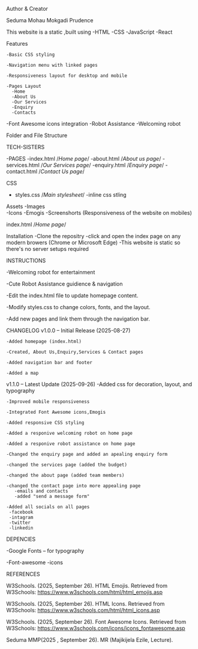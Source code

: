 Author & Creator

Seduma Mohau Mokgadi Prudence

This website is a static ,built using
-HTML
-CSS
-JavaScript
-React


Features

    -Basic CSS styling

    -Navigation menu with linked pages

    -Responsiveness layout for desktop and mobile

    -Pages Layout
      -Home
      -About Us
      -Our Services
      -Enquiry
      -Contacts

    

-Font Awesome icons integration
-Robot Assistance
-Welcoming robot


Folder and File Structure

TECH-SISTERS

-PAGES
     -index.html   /*Home page*/
     -about.html    /*About us page*/
     -services.html  /*Our Services page*/
     -enquiry.html   /*Enquiry page*/
     -contact.html  /*Contact Us page*/

 CSS
 - styles.css           /*Main stylesheet*/
 -inline css stling


 Assets
   -Images  
   -Icons
   -Emogis
   -Screenshorts (Responsiveness of the website on mobiles)

 index.html  /*Home page*/

Installation
   -Clone the repositry
   -click and open the index page on any modern browers (Chrome or Microsoft Edge)
   -This website is static so there's no server setups required



INSTRUCTIONS

   -Welcoming robot for entertainment

   -Cute Robot Assistance guidience & navigation

   -Edit the index.html file to update homepage content.

   -Modify styles.css to change colors, fonts, and the  layout.

   -Add new pages and link them through the navigation bar. 

     
CHANGELOG
   v1.0.0 – Initial Release (2025-08-27)

    -Added homepage (index.html)

    -Created, About Us,Enquiry,Services & Contact pages

    -Added navigation bar and footer

    -Added a map

    

v1.1.0 – Latest Update (2025-09-26)
    -Added css for decoration, layout, and typography

    -Improved mobile responsiveness

    -Integrated Font Awesome icons,Emogis 

    -Added responsive CSS styling

    -Added a responive welcoming robot on home page

    -Added a responive robot assistance on home page

    -Changed the enquiry page and added an apealing enquiry form

    -changed the services page (added the budget)

    -changed the about page (added team members)

    -changed the contact page into more appealing page
       -emails and contacts
       -added "send a message form"

    -Added all socials on all pages
     -facebook
     -intagram
     -twitter
     -linkedin

DEPENCIES

  -Google Fonts
     – for typography

  -Font-awesome
   -icons

REFERENCES

W3Schools. (2025, September 26). HTML Emojis. Retrieved from W3Schools: https://www.w3schools.com/html/html_emojis.asp

W3Schools. (2025, September 26). HTML Icons. Retrieved from W3Schools: https://www.w3schools.com/html/html_icons.asp

W3Schools. (2025, September 26). Font Awesome Icons. Retrieved from W3Schools: https://www.w3schools.com/icons/icons_fontawesome.asp

Seduma MMP(2025 , September 26). MR (Majikijela Ezile, Lecture).
